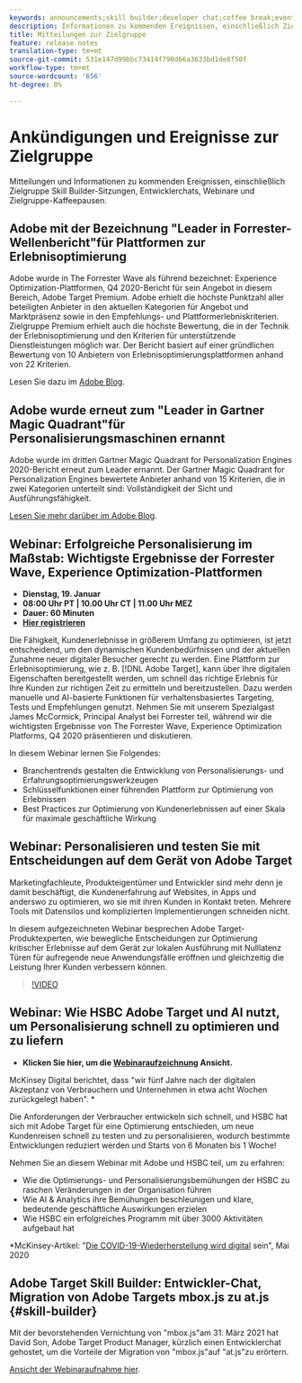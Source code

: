 ```yaml
---
keywords: announcements;skill builder;developer chat;coffee break;events
description: Informationen zu kommenden Ereignissen, einschließlich Zielgruppe Skill Builder-Sitzungen, Entwicklerchats, Webinare und Zielgruppe Coffee Break-Sitzungen.
title: Mitteilungen zur Zielgruppe
feature: release notes
translation-type: tm+mt
source-git-commit: 531e147d99bbc73414f790d66a3633bd1de8f50f
workflow-type: tm+mt
source-wordcount: '656'
ht-degree: 0%

---
```



# Ankündigungen und Ereignisse zur Zielgruppe

Mitteilungen und Informationen zu kommenden Ereignissen, einschließlich Zielgruppe Skill Builder-Sitzungen, Entwicklerchats, Webinare und Zielgruppe-Kaffeepausen.

## Adobe mit der Bezeichnung &quot;Leader in Forrester-Wellenbericht&quot;für Plattformen zur Erlebnisoptimierung

Adobe wurde in The Forrester Wave als führend bezeichnet: Experience Optimization-Plattformen, Q4 2020-Bericht für sein Angebot in diesem Bereich, Adobe Target Premium. Adobe erhielt die höchste Punktzahl aller beteiligten Anbieter in den aktuellen Kategorien für Angebot und Marktpräsenz sowie in den Empfehlungs- und Plattformerlebniskriterien. Zielgruppe Premium erhielt auch die höchste Bewertung, die in der Technik der Erlebnisoptimierung und den Kriterien für unterstützende Dienstleistungen möglich war. Der Bericht basiert auf einer gründlichen Bewertung von 10 Anbietern von Erlebnisoptimierungsplattformen anhand von 22 Kriterien.

Lesen Sie dazu im [Adobe Blog](https://blog.adobe.com/en/2020/11/24/adobe-named-leader-in-forrester-wave-report-experience-optimization-platforms.html).

## Adobe wurde erneut zum &quot;Leader in Gartner Magic Quadrant&quot;für Personalisierungsmaschinen ernannt

Adobe wurde im dritten Gartner Magic Quadrant for Personalization Engines 2020-Bericht erneut zum Leader ernannt. Der Gartner Magic Quadrant for Personalization Engines bewertete Anbieter anhand von 15 Kriterien, die in zwei Kategorien unterteilt sind: Vollständigkeit der Sicht und Ausführungsfähigkeit.

[Lesen Sie mehr darüber im Adobe Blog](https://theblog.adobe.com/adobe-again-named-leader-in-gartner-magic-quadrant-for-personalization-engines/).

## Webinar: Erfolgreiche Personalisierung im Maßstab: Wichtigste Ergebnisse der Forrester Wave, Experience Optimization-Plattformen

* **Dienstag, 19. Januar**
* **08:00 Uhr PT | 10.00 Uhr CT | 11.00 Uhr MEZ**
* **Dauer: 60 Minuten**
* **[Hier registrieren](https://www.adobeeventsonline.com/Webinar/2021/Personalization/index.php?source=998)**

Die Fähigkeit, Kundenerlebnisse in größerem Umfang zu optimieren, ist jetzt entscheidend, um den dynamischen Kundenbedürfnissen und der aktuellen Zunahme neuer digitaler Besucher gerecht zu werden. Eine Plattform zur Erlebnisoptimierung, wie z. B. [!DNL Adobe Target], kann über Ihre digitalen Eigenschaften bereitgestellt werden, um schnell das richtige Erlebnis für Ihre Kunden zur richtigen Zeit zu ermitteln und bereitzustellen. Dazu werden manuelle und AI-basierte Funktionen für verhaltensbasiertes Targeting, Tests und Empfehlungen genutzt. Nehmen Sie mit unserem Spezialgast James McCormick, Principal Analyst bei Forrester teil, während wir die wichtigsten Ergebnisse von The Forrester Wave, Experience Optimization Platforms, Q4 2020 präsentieren und diskutieren.

In diesem Webinar lernen Sie Folgendes:

* Branchentrends gestalten die Entwicklung von Personalisierungs- und Erfahrungsoptimierungswerkzeugen
* Schlüsselfunktionen einer führenden Plattform zur Optimierung von Erlebnissen
* Best Practices zur Optimierung von Kundenerlebnissen auf einer Skala für maximale geschäftliche Wirkung

## Webinar: Personalisieren und testen Sie mit Entscheidungen auf dem Gerät von Adobe Target

Marketingfachleute, Produkteigentümer und Entwickler sind mehr denn je damit beschäftigt, die Kundenerfahrung auf Websites, in Apps und anderswo zu optimieren, wo sie mit ihren Kunden in Kontakt treten. Mehrere Tools mit Datensilos und komplizierten Implementierungen schneiden nicht.

In diesem aufgezeichneten Webinar besprechen Adobe Target-Produktexperten, wie bewegliche Entscheidungen zur Optimierung kritischer Erlebnisse auf dem Gerät zur lokalen Ausführung mit Nulllatenz Türen für aufregende neue Anwendungsfälle eröffnen und gleichzeitig die Leistung Ihrer Kunden verbessern können.

>[!VIDEO](https://video.tv.adobe.com/v/328148)

## Webinar: Wie HSBC Adobe Target und AI nutzt, um Personalisierung schnell zu optimieren und zu liefern

* **Klicken Sie hier, um die  [Webinaraufzeichnung](https://seminars.adobeconnect.com/ps4ozlg7qfdy/?proto=true) Ansicht.**

McKinsey Digital berichtet, dass &quot;wir fünf Jahre nach der digitalen Akzeptanz von Verbrauchern und Unternehmen in etwa acht Wochen zurückgelegt haben&quot;. *

Die Anforderungen der Verbraucher entwickeln sich schnell, und HSBC hat sich mit Adobe Target für eine Optimierung entschieden, um neue Kundenreisen schnell zu testen und zu personalisieren, wodurch bestimmte Entwicklungen reduziert werden und Starts von 6 Monaten bis 1 Woche!

Nehmen Sie an diesem Webinar mit Adobe und HSBC teil, um zu erfahren:

* Wie die Optimierungs- und Personalisierungsbemühungen der HSBC zu raschen Veränderungen in der Organisation führen
* Wie AI &amp; Analytics ihre Bemühungen beschleunigen und klare, bedeutende geschäftliche Auswirkungen erzielen
* Wie HSBC ein erfolgreiches Programm mit über 3000 Aktivitäten aufgebaut hat

*McKinsey-Artikel: &quot;[Die COVID-19-Wiederherstellung wird digital](https://www.mckinsey.com/business-functions/mckinsey-digital/our-insights/the-covid-19-recovery-will-be-digital-a-plan-for-the-first-90-days#) sein&quot;, Mai 2020

## Adobe Target Skill Builder: Entwickler-Chat, Migration von Adobe Targets mbox.js zu at.js {#skill-builder}

Mit der bevorstehenden Vernichtung von &quot;mbox.js&quot;am 31. März 2021 hat David Son, Adobe Target Product Manager, kürzlich einen Entwicklerchat gehostet, um die Vorteile der Migration von &quot;mbox.js&quot;auf &quot;at.js&quot;zu erörtern.

[Ansicht der Webinaraufnahme hier](https://seminars.adobeconnect.com/ptdo6mfo6qn6/?proto=true).